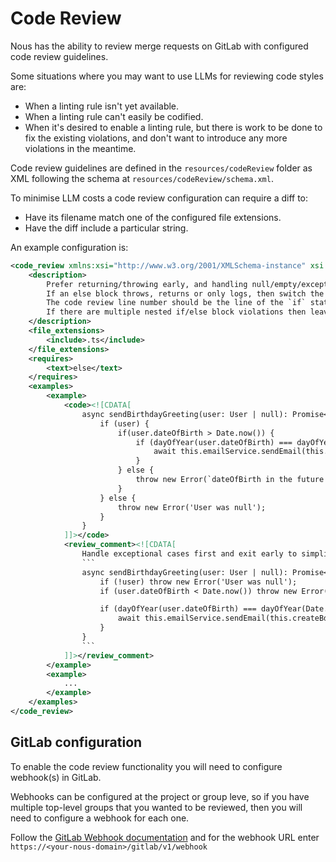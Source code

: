 # Code Review

Nous has the ability to review merge requests on GitLab with configured code review guidelines.

Some situations where you may want to use LLMs for reviewing code styles are:
- When a linting rule isn't yet available.
- When a linting rule can't easily be codified.
- When it's desired to enable a linting rule, but there is work to be done to fix the existing violations, and don't want to introduce any more violations in the meantime.

Code review guidelines are defined in the `resources/codeReview` folder as XML following the schema at `resources/codeReview/schema.xml`.

To minimise LLM costs a code review configuration can require a diff to:
- Have its filename match one of the configured file extensions.
- Have the diff include a particular string.

An example configuration is:

```xml
<code_review xmlns:xsi="http://www.w3.org/2001/XMLSchema-instance" xsi:noNamespaceSchemaLocation="schema.xsd">
    <description>
        Prefer returning/throwing early, and handling null/empty/exceptional cases first.
        If an else block throws, returns or only logs, then switch the ordering of the if/else blocks, which will result in not having an else block.
        The code review line number should be the line of the `if` statement.
        If there are multiple nested if/else block violations then leave a single review comment covering all violations.
    </description>
    <file_extensions>
        <include>.ts</include>
    </file_extensions>
    <requires>
        <text>else</text>
    </requires>
    <examples>
        <example>
            <code><![CDATA[
                async sendBirthdayGreeting(user: User | null): Promise<void> {
                    if (user) {
                        if(user.dateOfBirth > Date.now()) {
                            if (dayOfYear(user.dateOfBirth) === dayOfYear(Date.now())) {
                                await this.emailService.sendEmail(this.createBdayEmail(user));
                            }
                        } else {
                            throw new Error(`dateOfBirth in the future for user ${user.id}`);
                        }
                    } else {
                        throw new Error('User was null');
                    }
                }
            ]]></code>
            <review_comment><![CDATA[
                Handle exceptional cases first and exit early to simplify the code flow.
                ```
                async sendBirthdayGreeting(user: User | null): Promise<void> {
                    if (!user) throw new Error('User was null');
                    if (user.dateOfBirth < Date.now()) throw new Error(`User ${user.id} dateOfBirth is in the future.`);

                    if (dayOfYear(user.dateOfBirth) === dayOfYear(Date.now())) {
                        await this.emailService.sendEmail(this.createBdayEmail(user));
                    }
                }
                ```
            ]]></review_comment>
        </example>
        <example>
            ...
        </example>
    </examples>
</code_review>
```

## GitLab configuration

To enable the code review functionality you will need to configure webhook(s) in GitLab.

Webhooks can be configured at the project or group leve, so if you have multiple top-level groups
that you wanted to be reviewed, then you will need to configure a webhook for each one.

Follow the [GitLab Webhook documentation](https://gitlab.synrgy.mobi/groups/devops/-/hooks) and for the
webhook URL enter `https://<your-nous-domain>/gitlab/v1/webhook`

